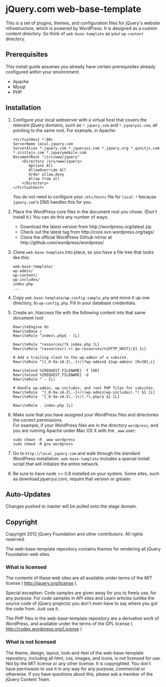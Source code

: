 # jQuery.com web-base-template

This is a set of plugins, themes, and configuration files for jQuery's website infrastructure, which is powered by WordPress. It is designed as a custom content directory. So think of `web-base-template` as your `wp-content` directory.

## Prerequisites 

This install guide assumes you already have certain prerequisites already configured within your environment.

* Apache
* Mysql
* PHP

## Installation

1. Configure your local webserver with a virtual host that covers the relevant jQuery domains, such as `*.jquery.com` and `*.jqueryui.com`, all pointing to the same root. For example, in Apache:

    ```
    <VirtualHost *:80>
    ServerName local.jquery.com
    ServerAlias *.jquery.com *.jqueryui.com *.jquery.org *.qunitjs.com *.sizzlejs.com *.jquerymobile.com
    DocumentRoot "/srv/www/jquery"
        <Directory /srv/www/jquery>
           Options All
           AllowOverride All
           Order allow,deny
           Allow from all
        </Directory>
    </VirtualHost>
    ```

    You do not need to configure your `/etc/hosts` file for `local.*` because `jquery.com`'s DNS handles this for you.

1. Place the WordPress core files in the document root you chose. (Don't install it.) You can do this any number of ways:

    <ul>
      <li>Download the latest version from http://wordpress.org/latest.zip</li>
      <li>Check out the latest tag from http://core.svn.wordpress.org/tags/</li>
      <li>Clone the official WordPress Github mirror at http://github.com/wordpress/wordpress/</li>
    </ul>

1. Clone `web-base-template` into place, so you have a file tree that looks like this:

    ```
    web-base-template/
    wp-admin/
    wp-content/
    wp-includes/
    index.php
    ...
    ```

1. Copy `web-base-template/wp-config-sample.php` and move it up one directory, to `wp-config.php`. Fill in your database credentials.

1. Create an .htaccess file with the following content into that same document root:

    ```
    RewriteEngine On
    RewriteBase /
    RewriteRule ^index\.php$ - [L]

    RewriteRule ^resources/?$ index.php [L]
    RewriteRule ^resources/(.+) gw-resources/%{HTTP_HOST}/$1 [L]

    # Add a trailing slash to the wp-admin of a subsite.
    RewriteRule ^([_0-9a-zA-Z\.-]+/)?wp-admin$ $1wp-admin/ [R=301,L]

    RewriteCond %{REQUEST_FILENAME} -f [OR]
    RewriteCond %{REQUEST_FILENAME} -d
    RewriteRule ^ - [L]

    # Handle wp-admin, wp-includes, and root PHP files for subsites.
    RewriteRule  ^[_0-9a-zA-Z\.-]+/((wp-admin|wp-includes).*) $1 [L]
    RewriteRule  ^[_0-9a-zA-Z\.-]+/(.*\.php)$ $1 [L]

    RewriteRule . index.php [L]
    ```
1. Make sure that you have assigned your WordPress files and directories the correct permissions.  
For example, if your WordPress files are in the directory ```wordpress```, and you are running Apache under Mac OS X with the ```_www``` user:
    ```
    sudo chown -R _www wordpress
    sudo chmod -R g+w wordpress
    ```

1. Go to `http://local.jquery.com` and walk through the standard WordPress installation. `web-base-template` includes a special install script that will initialize the entire network.

1. Be sure to have node >= 0.8 installed on your system.  Some sites, such as download.jqueryui.com, require that version or greater.

## Auto-Updates
Changes pushed to master will be pulled onto the stage domain.

## Copyright

Copyright 2012 jQuery Foundation and other contributors. All rights reserved.

The web-base-template repository contains themes for rendering all jQuery Foundation web sites.

### What is licensed

The contents of these web sites are all available under terms of the MIT license ( http://jquery.org/license ).

Special exception: Code samples are given away for you to freely use, for any purpose. For code samples in API sites
and Learn articles (unlike the source code of jQuery projects) you don't even have to say where you got the code from.
Just use it.

The PHP files in the web-base-template repository are a derivative work of WordPress, and available under the
terms of the GPL license ( http://codex.wordpress.org/License )

### What is not licensed

The theme, design, layout, look-and-feel of the web-base-template repository, including all html, css, images, and
icons, is not licensed for use. Not by the MIT license or any other license. It is copyrighted. You don't have
permission to use it in any way for any purpose, commercial or otherwise. If you have questions about this, please
ask a member of the jQuery Content Team.
